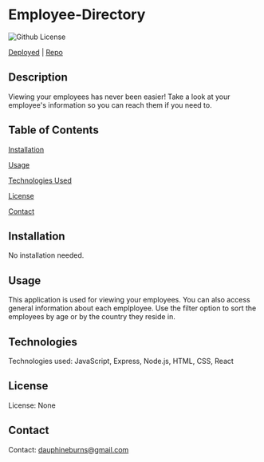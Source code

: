 # Employee-Directory

![Github License](https://img.shields.io/badge/license-none-blue.svg)

<!-- <img src="Assets/four.png"> -->

[Deployed]()   |    [Repo](https://github.com/burnsgirl/Employee-Directory-2)



## Description
Viewing your employees has never been easier! Take a look at your employee's information so you can reach them if you need to.

## Table of Contents
[Installation](#installation)

[Usage](#usage)

[Technologies Used](#technologies)

[License](#license)

[Contact](#contact)

## Installation
No installation needed.

## Usage
This application is used for viewing your employees. You can also access general information about each emplployee. Use the filter option to sort the employees by age or by the country they reside in.

## Technologies
Technologies used: JavaScript, Express, Node.js, HTML, CSS, React

## License
License: None

## Contact
Contact: 
dauphineburns@gmail.com

